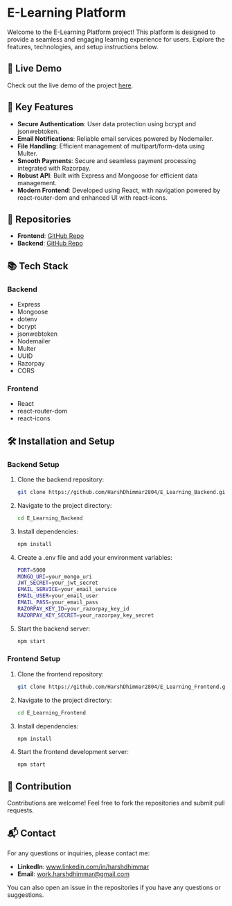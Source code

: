 # E-Learning Platform

Welcome to the E-Learning Platform project! This platform is designed to provide a seamless and engaging learning experience for users. Explore the features, technologies, and setup instructions below.

## 🚀 Live Demo

Check out the live demo of the project [here](https://mern-e-learning.vercel.app/).

## 🌟 Key Features

- **Secure Authentication**: User data protection using bcrypt and jsonwebtoken.
- **Email Notifications**: Reliable email services powered by Nodemailer.
- **File Handling**: Efficient management of multipart/form-data using Multer.
- **Smooth Payments**: Secure and seamless payment processing integrated with Razorpay.
- **Robust API**: Built with Express and Mongoose for efficient data management.
- **Modern Frontend**: Developed using React, with navigation powered by react-router-dom and enhanced UI with react-icons.

## 📂 Repositories

- **Frontend**: [GitHub Repo](https://github.com/HarshDhimmar2804/E_Learning_Frontend)
- **Backend**: [GitHub Repo](https://github.com/HarshDhimmar2804/E_Learning_Backend)

## 📚 Tech Stack

### Backend
- Express
- Mongoose
- dotenv
- bcrypt
- jsonwebtoken
- Nodemailer
- Multer
- UUID
- Razorpay
- CORS

### Frontend
- React
- react-router-dom
- react-icons

## 🛠️ Installation and Setup

### Backend Setup

1. Clone the backend repository:
   ```bash
   git clone https://github.com/HarshDhimmar2804/E_Learning_Backend.git

2. Navigate to the project directory:
   ```bash
   cd E_Learning_Backend

3. Install dependencies:
   ```bash
   npm install

4. Create a .env file and add your environment variables:
   ```bash
   PORT=5000
   MONGO_URI=your_mongo_uri
   JWT_SECRET=your_jwt_secret
   EMAIL_SERVICE=your_email_service
   EMAIL_USER=your_email_user
   EMAIL_PASS=your_email_pass
   RAZORPAY_KEY_ID=your_razorpay_key_id
   RAZORPAY_KEY_SECRET=your_razorpay_key_secret

5. Start the backend server:
   ```bash
   npm start

### Frontend Setup   

1. Clone the frontend repository:
   ```bash
   git clone https://github.com/HarshDhimmar2804/E_Learning_Frontend.git

2. Navigate to the project directory:
   ```bash
   cd E_Learning_Frontend

3. Install dependencies:
   ```bash
   npm install

4. Start the frontend development server:
   ```bash
   npm start

## 🤝 Contribution

Contributions are welcome! Feel free to fork the repositories and submit pull requests.

## 📬 Contact

For any questions or inquiries, please contact me:
- **LinkedIn**: www.linkedin.com/in/harshdhimmar
- **Email**: work.harshdhimmar@gmail.com
  
You can also open an issue in the repositories if you have any questions or suggestions.
